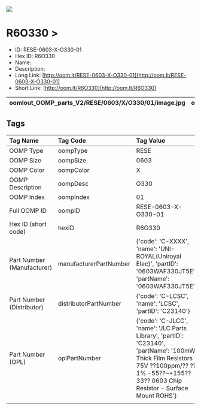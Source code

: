


  
![][im]
# R6O330 > 

- ID: RESE-0603-X-O330-01
- Hex ID: R6O330
- Name: 
- Description: 
- Long Link: [http://oom.lt/RESE-0603-X-O330-01](http://oom.lt/RESE-0603-X-O330-01)
- Short Link: [http://oom.lt/R6O330](http://oom.lt/R6O330)
  

|oomlout_OOMP_parts_V2/RESE/0603/X/O330/01/image.jpg|oomlout_OOMP_parts_V2/RESE/0603/X/O330/01/image_BOTTOM.jpg|oomlout_OOMP_parts_V2/RESE/0603/X/O330/01/image_Re.jpg||
| :---: | :---: | :---: | :---: |

## Tags
  

|Tag Name|Tag Code|Tag Value|
| :--- | :--- | :--- |
|OOMP Type|oompType|RESE|
|OOMP Size|oompSize|0603|
|OOMP Color|oompColor|X|
|OOMP Description|oompDesc|O330|
|OOMP Index|oompIndex|01|
|Full OOMP ID|oompID|RESE-0603-X-O330-01|
|Hex ID (short code)|hexID|R6O330|
|Part Number (Manufacturer)|manufacturerPartNumber|{'code': 'C-XXXX', 'name': 'UNI-ROYAL(Uniroyal Elec)', 'partID': '0603WAF330JT5E', 'partName': '0603WAF330JT5E'}|
|Part Number (Distributor)|distributorPartNumber|{'code': 'C-LCSC', 'name': 'LCSC', 'partID': 'C23140'}|
|Part Number (OPL)|oplPartNumber|{'code': 'C-JLCC', 'name': 'JLC Parts Library', 'partID': 'C23140', 'partName': '100mW Thick Film Resistors 75V ??100ppm/?? ??1% -55??~+155?? 33?? 0603  Chip Resistor - Surface Mount ROHS'}|
||||



[im]: oomlout_OOMP_parts_V2/RESE/0603/X/O330/01/image_450.jpg
